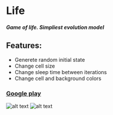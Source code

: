 # Life
##### Game of life. Simpliest evolution model
## Features:
- Generete random initial state
- Change cell size
- Change sleep time between iterations
- Change cell and background colors

### [Google play](https://play.google.com/store/apps/details?id=com.stc.life)

![alt text](https://lh3.googleusercontent.com/TMR8L96uhWDZ3SPpcHMA9ll3OzOmkSk0hc3Ox7zsJMXPnHz3op2z0EF7el-MIFAC6Pk=h900-rw)
![alt text](https://lh3.googleusercontent.com/aHi4vqEAeXpFfy7cI8f8woBPDa_k29jgBsAv2teTx3_iHE_LH_ckd4Z9HQeJx2nyhg=h900-rw)

